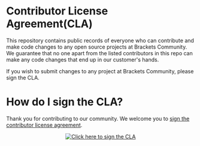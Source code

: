# Contributor License Agreement(CLA)
This repository contains public records of everyone who can contribute and make code changes to any open source projects at Brackets Community. We guarantee that no one apart from the listed contributors in this repo can make any code changes that end up in our customer's hands.


If you wish to submit changes to any project at Brackets Community, please sign the CLA.
# How do I sign the CLA?
<!-- To be done -->
Thank you for contributing  to our community. We welcome you to [sign the contributor license agreement](https://brackets-cont.github.io/contributor-license-agreement/). 
<p align="center">
<a href="https://brackets-cont.github.io/contributor-license-agreement/"><img src="docs/img/sign_cla_button.svg" alt="Click here to sign the CLA"/></a>
</p>
